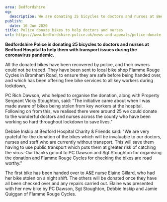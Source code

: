 ```yaml
area: Bedfordshire
og:
  description: We are donating 25 bicycles to doctors and nurses at Bedford Hospital to help them with transport issues during the coronavirus pandemic.
publish:
  date: 16 Jun 2020
title: Police donate bikes to help doctors and nurses
url: https://www.bedfordshire.police.uk/news-and-appeals/police-donate-bikes-jun20
```

**Bedfordshire Police is donating 25 bicycles to doctors and nurses at Bedford Hospital to help them with transport issues during the coronavirus pandemic.**

All the donated bikes have been recovered by police, and their owners could not be traced. They have been sent to local bike shop Flamme Rouge Cycles in Bromham Road, to ensure they are safe before being handed over, and which has been offering free bike services to all key workers during lockdown,

PC Rich Dawson, who helped to organise the donation, along with Property Sergeant Vicky Stoughton, said: "The initiative came about when I was made aware of bikes being stolen from key workers at the hospital. Following on from this, we realised there were around 25 we could donate to the wonderful doctors and nurses across the county who have been working so hard throughout lockdown to save lives."

Debbie Inskip at Bedford Hospital Charity & Friends said: "We are very grateful for the donation of the bikes which will be invaluable to our doctors, nurses and staff who are currently without transport. This will save them having to use public transport which puts them at greater risk of catching the virus. Our thanks go out to PC Dawson and Sgt Stoughton for organising the donation and Flamme Rouge Cycles for checking the bikes are road worthy."

The first bike has been handed over to A&E nurse Elaine Gillard, who had her bike stolen on a night shift. The others will be donated once they have all been checked over and any repairs carried out. Elaine was presented with her new bike by PC Dawson, Sgt Stoughton, Debbie Inskip and Jamie Quiggan of Flamme Rouge Cycles.
